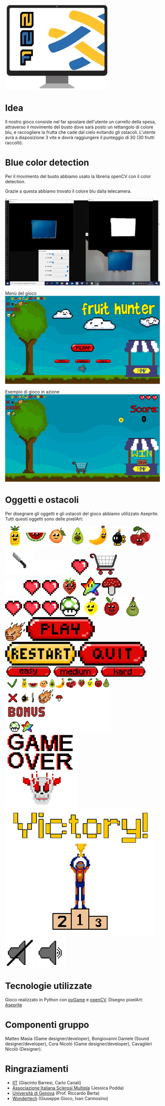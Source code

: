 ![Logo](https://github.com/NameNotFound-PCTO/Game/blob/main/team_logo.jpg)
# Idea
Il nostro gioco consiste nel far spostare dell'utente un carrello della spesa, attraverso il movimento del busto dove sarà posto un rettangolo di colore blu, e raccogliere la frutta che cade dal cielo evitando gli ostacoli. L'utente avrà a disposizione 3 vite e dovrà raggiungere il punteggio di 30 (30 frutti raccolti).



# Blue color detection
Per il movimento del busto abbiamo usato la libreria openCV con il color detection.

Grazie a questa abbiamo trovato il colore blu dalla telecamera.

![ColoreBlu](https://github.com/NameNotFound-PCTO/Game/blob/main/code/color_dect_blue.jpeg)

Menù del gioco
![MenuGioco](https://github.com/NameNotFound-PCTO/Game/blob/main/images/esempioMenu.png)

Esempio di gioco in azione
![esempioDiGioco](https://github.com/NameNotFound-PCTO/Game/blob/main/images/esempioGame.png)

# Oggetti e ostacoli
Per disegnare gli oggetti e gli ostacoli del gioco abbiamo utilizzato Aseprite.
Tutti questi oggetti sono delle pixelArt:

![Ananas](https://github.com/NameNotFound-PCTO/Game/blob/main/images/ananas.png)
![Anguria](https://github.com/NameNotFound-PCTO/Game/blob/main/images/anguria.png)
![Aancia](https://github.com/NameNotFound-PCTO/Game/blob/main/images/arancia.png)
![Avocado](https://github.com/NameNotFound-PCTO/Game/blob/main/images/avocado.png)
![Banana](https://github.com/NameNotFound-PCTO/Game/blob/main/images/banana.png)
![Bomba](https://github.com/NameNotFound-PCTO/Game/blob/main/images/bomba.png)
![Ciliegia](https://github.com/NameNotFound-PCTO/Game/blob/main/images/ciliegia.png)
![Coltello](https://github.com/NameNotFound-PCTO/Game/blob/main/images/coltello.png)
![Cuore1](https://github.com/NameNotFound-PCTO/Game/blob/main/images/cuore1.png)
![CarrelloRight](https://github.com/NameNotFound-PCTO/Game/blob/main/images/carrelloRight.png)
![Cuore2](https://github.com/NameNotFound-PCTO/Game/blob/main/images/cuore2.png)
![Fragola](https://github.com/NameNotFound-PCTO/Game/blob/main/images/fragola.png)
![Stella](https://github.com/NameNotFound-PCTO/Game/blob/main/images/stella.png)
![Fungo](https://github.com/NameNotFound-PCTO/Game/blob/main/images/fungo.png)
![Cuore3](https://github.com/NameNotFound-PCTO/Game/blob/main/images/cuore3.png)
![Fungo1Up](https://github.com/NameNotFound-PCTO/Game/blob/main/images/fungo1Up.png)
![Limone](https://github.com/NameNotFound-PCTO/Game/blob/main/images/limone.png)
![Mela](https://github.com/NameNotFound-PCTO/Game/blob/main/images/mela.png)
![Pera](https://github.com/NameNotFound-PCTO/Game/blob/main/images/pera.png)
![Meteora](https://github.com/NameNotFound-PCTO/Game/blob/main/images/meteora.png)
![Play](https://github.com/NameNotFound-PCTO/Game/blob/main/images/play.png)
![Restart](https://github.com/NameNotFound-PCTO/Game/blob/main/images/restart.png)
![Quit](https://github.com/NameNotFound-PCTO/Game/blob/main/images/quit.png)
![Easy](https://github.com/NameNotFound-PCTO/Game/blob/main/images/easy.png)
![Medium](https://github.com/NameNotFound-PCTO/Game/blob/main/images/medium.png)
![Hard](https://github.com/NameNotFound-PCTO/Game/blob/main/images/hard.png)
![Legenda](https://github.com/NameNotFound-PCTO/Game/blob/main/images/legenda.png)
![GameOver](https://github.com/NameNotFound-PCTO/Game/blob/main/images/gameOver.png)
![Vittoria](https://github.com/NameNotFound-PCTO/Game/blob/main/images/vittoria.png)
![Mute](https://github.com/NameNotFound-PCTO/Game/blob/main/images/mute.png)
![UnMute](https://github.com/NameNotFound-PCTO/Game/blob/main/images/unMute.png)




# Tecnologie utilizzate
Gioco realizzato in Python con [pyGame](https://www.pygame.org/news) e [openCV](https://opencv.org).
Disegno pixelArt: [Aseprite](https://www.aseprite.org)


# Componenti gruppo
Matteo Masia (Game designer/developer), Bongiovanni Daniele (Sound designer/developer), Cora Nicolò (Game designer/developer), Cavaglieri Nicolò (Designer).

# Ringraziamenti
* [IIT](https://www.iit.it) (Giacinto Barresi, Carlo Canali)
* [Associazione Italiana Sclerosi Multipla](https://www.aism.it) (Jessica Podda)
* [Università di Genova](https://unige.it/it/) (Prof. Riccardo Berta)
* [Wondertech](http://www.wondertechweb.com) (Giuseppe Gioco, Ivan Carmosino)
